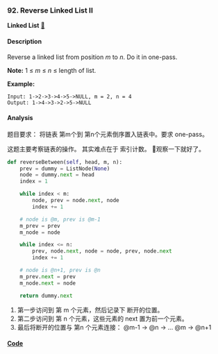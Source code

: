 ### 92. Reverse Linked List II

**Linked List**    [🧡](https://leetcode.com/problems/reverse-linked-list-ii)    

#### Description

Reverse a linked list from position _m_ to _n_. Do it in one-pass.

**Note:** 1 ≤ _m_ ≤ _n_ ≤ length of list.

**Example:**

```
Input: 1->2->3->4->5->NULL, m = 2, n = 4
Output: 1->4->3->2->5->NULL
```

#### Analysis

题目要求： 将链表 第m个到 第n个元素倒序置入链表中。要求 one-pass。

这题主要考察链表的操作。 其实难点在于 索引计数。 观察一下就好了。

```python
def reverseBetween(self, head, m, n):
    prev = dummy = ListNode(None)
    node = dummy.next = head
    index = 1

    while index < m:
        node, prev = node.next, node
        index += 1

    # node is @m, prev is @m-1
    m_prev = prev
    m_node = node

    while index <= n:
        prev, node.next, node = node, prev, node.next
        index += 1

    # node is @n+1, prev is @n
    m_prev.next = prev
    m_node.next = node

    return dummy.next
```

1. 第一步访问到 第 m 个元素，然后记录下 断开的位置。
2. 第二步访问到 第 n 个元素，这些元素的 next 置为前一个元素。
3. 最后将断开的位置与 第n 个元素连接：  @m-1 -> @n -> ... @m -> @n+1

#### [Code](../python/92.%20Reverse%20Linked%20List%20II.py)
